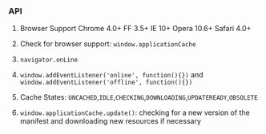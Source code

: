 ### API

1. Browser Support
	Chrome 4.0+
	FF 3.5+
	IE 10+
	Opera 10.6+
	Safari 4.0+

2. Check for browser support: `window.applicationCache`

3. `navigator.onLine`

4. `window.addEventListener('online', function(){})` and `window.addEventListener('offline', function(){})`

5. Cache States: `UNCACHED`,`IDLE`,`CHECKING`,`DOWNLOADING`,`UPDATEREADY`,`OBSOLETE`

6. `window.applicationCache.update()`: checking for a new version of the manifest and downloading new resources if necessary

